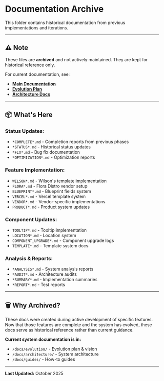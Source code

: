 # Documentation Archive

This folder contains historical documentation from previous implementations and iterations.

---

## ⚠️ **Note**

These files are **archived** and not actively maintained. They are kept for historical reference only.

For current documentation, see:
- **[Main Documentation](../README.md)**
- **[Evolution Plan](../evolution/)**
- **[Architecture Docs](../architecture/)**

---

## 📦 **What's Here**

### **Status Updates:**
- `*COMPLETE*.md` - Completion reports from previous phases
- `*STATUS*.md` - Historical status updates
- `*FIX*.md` - Bug fix documentation
- `*OPTIMIZATION*.md` - Optimization reports

### **Feature Implementation:**
- `WILSON*.md` - Wilson's template implementation
- `FLORA*.md` - Flora Distro vendor setup
- `BLUEPRINT*.md` - Blueprint fields system
- `VERCEL*.md` - Vercel template system
- `VENDOR*.md` - Vendor-specific implementations
- `PRODUCT*.md` - Product system updates

### **Component Updates:**
- `TOOLTIP*.md` - Tooltip implementation
- `LOCATION*.md` - Location system
- `COMPONENT_UPGRADE*.md` - Component upgrade logs
- `TEMPLATE*.md` - Template system docs

### **Analysis & Reports:**
- `*ANALYSIS*.md` - System analysis reports
- `*AUDIT*.md` - Architecture audits
- `*SUMMARY*.md` - Implementation summaries
- `*REPORT*.md` - Test reports

---

## 🗑️ **Why Archived?**

These docs were created during active development of specific features. Now that those features are complete and the system has evolved, these docs serve as historical reference rather than current guidance.

**Current system documentation is in:**
- `/docs/evolution/` - Evolution plan & vision
- `/docs/architecture/` - System architecture
- `/docs/guides/` - How-to guides

---

**Last Updated:** October 2025

